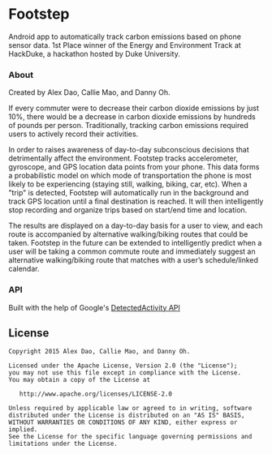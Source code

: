 Footstep
==========

Android app to automatically track carbon emissions based on phone sensor data. 1st Place winner of the Energy and Environment Track at HackDuke, a hackathon hosted by Duke University. 

### About
Created by Alex Dao, Callie Mao, and Danny Oh.

If every commuter were to decrease their carbon dioxide emissions by just 10%, there would be a decrease in carbon dioxide emissions by hundreds of pounds per person. Traditionally, tracking carbon emissions required users to actively record their activities. 

In order to raises awareness of day-to-day subconscious decisions that detrimentally affect the environment. Footstep tracks accelerometer, gyroscope, and GPS location data points from your phone. This data forms a probabilistic model on which mode of transportation the phone is most likely to be experiencing (staying still, walking, biking, car, etc). When a "trip" is detected, Footstep will automatically run in the background and track GPS location until a final destination is reached. It will then intelligently stop recording and organize trips based on start/end time and location. 

The results are displayed on a day-to-day basis for a user to view, and each route is accompanied by alternative walking/biking routes that could be taken. Footstep in the future can be extended to intelligently predict when a user will be taking a common commute route and immediately suggest an alternative walking/biking route that matches with a user’s schedule/linked calendar.

### API
Built with the help of Google's [DetectedActivity API](https://developers.google.com/android/reference/com/google/android/gms/location/DetectedActivity)


License
--------

    Copyright 2015 Alex Dao, Callie Mao, and Danny Oh.

    Licensed under the Apache License, Version 2.0 (the "License");
    you may not use this file except in compliance with the License.
    You may obtain a copy of the License at

       http://www.apache.org/licenses/LICENSE-2.0

    Unless required by applicable law or agreed to in writing, software
    distributed under the License is distributed on an "AS IS" BASIS,
    WITHOUT WARRANTIES OR CONDITIONS OF ANY KIND, either express or implied.
    See the License for the specific language governing permissions and
    limitations under the License.